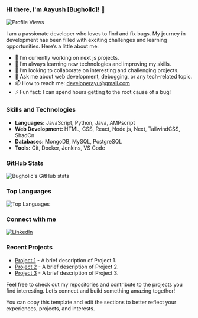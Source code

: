 ### Hi there, I'm Aayush [Bugholic]! 👋

![Profile Views](https://komarev.com/ghpvc/?username=bugholic&color=blue)

I am a passionate developer who loves to find and fix bugs. My journey in development has been filled with exciting challenges and learning opportunities. Here’s a little about me:

- 🔭 I’m currently working on next js projects.
- 🌱 I’m always learning new technologies and improving my skills.
- 👯 I’m looking to collaborate on interesting and challenging projects.
- 💬 Ask me about web development, debugging, or any tech-related topic.
- 📫 How to reach me: [developerayu@gmail.com](mailto:developerayu@gmail.com)
- ⚡ Fun fact: I can spend hours getting to the root cause of a bug!

### Skills and Technologies

- **Languages:** JavaScript, Python, Java, AMPscript
- **Web Development:** HTML, CSS, React, Node.js, Next, TailwindCSS, ShadCn
- **Databases:** MongoDB, MySQL, PostgreSQL
- **Tools:** Git, Docker, Jenkins, VS Code

### GitHub Stats

![Bugholic's GitHub stats](https://github-readme-stats.vercel.app/api?username=bugholic&count_private=true&show_icons=true&theme=radical)

### Top Languages

![Top Languages](https://github-readme-stats.vercel.app/api/top-langs/?username=bugholic&layout=compact&theme=radical)

### Connect with me

[![LinkedIn](https://img.shields.io/badge/LinkedIn-Connect-blue)](https://www.linkedin.com/in/ayuv)

### Recent Projects

- [Project 1](https://github.com/bugholic/copyxcel) - A brief description of Project 1.
- [Project 2](https://github.com/bugholic/saas-landing-page) - A brief description of Project 2.
- [Project 3](https://github.com/bugholic/minimalSPA) - A brief description of Project 3.

Feel free to check out my repositories and contribute to the projects you find interesting. Let’s connect and build something amazing together!


You can copy this template and edit the sections to better reflect your experiences, projects, and interests.
